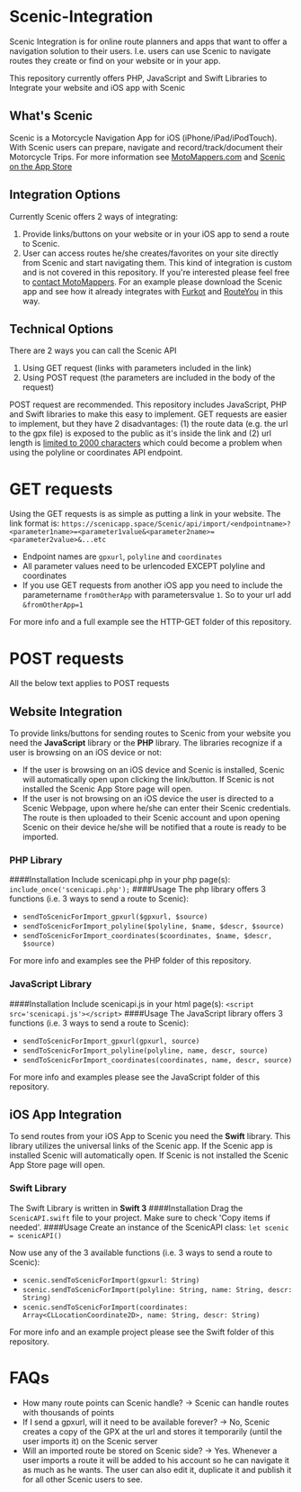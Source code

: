 # Scenic-Integration
Scenic Integration is for online route planners and apps that want to offer a navigation solution to their users. I.e. users can use Scenic to navigate routes they create or find on your website or in your app.

This repository currently offers PHP, JavaScript and Swift Libraries to Integrate your website and iOS app with Scenic

## What's Scenic
Scenic is a Motorcycle Navigation App for iOS (iPhone/iPad/iPodTouch). With Scenic users can prepare, navigate and record/track/document their Motorcycle Trips. For more information see [MotoMappers.com](http://www.motomappers.com) and [Scenic on the App Store](https://itunes.apple.com/us/app/scenic-tour-planner-navigation/id1089668246)

## Integration Options
Currently Scenic offers 2 ways of integrating:

1. Provide links/buttons on your website or in your iOS app to send a route to Scenic.
2. User can access routes he/she creates/favorites on your site directly from Scenic and start navigating them. This kind of integration is custom and is not covered in this repository. If you're interested please feel free to [contact MotoMappers](mailto:support@motomappers). For an example please download the Scenic app and see how it already integrates with [Furkot](www.furkot.com) and [RouteYou](www.routeyou.com) in this way.

## Technical Options
There are 2 ways you can call the Scenic API

1. Using GET request (links with parameters included in the link)
2. Using POST request (the parameters are included in the body of the request)

POST request are recommended. This repository includes JavaScript, PHP and Swift libraries to make this easy to implement.
GET requests are easier to implement, but they have 2 disadvantages: (1) the route data (e.g. the url to the gpx file) is exposed to the public as it's inside the link and (2) url length is [limited to 2000 characters](http://stackoverflow.com/questions/417142/what-is-the-maximum-length-of-a-url-in-different-browsers) which could become a problem when using the polyline or coordinates API endpoint.

# GET requests
Using the GET requests is as simple as putting a link in your website. The link format is:
`https://scenicapp.space/Scenic/api/import/<endpointname>?<parameter1name>=<parameter1value&<parameter2name>=<parameter2value>&...etc`
- Endpoint names are `gpxurl`, `polyline` and `coordinates`
- All parameter values need to be urlencoded EXCEPT polyline and coordinates
- If you use GET requests from another iOS app you need to include the parametername `fromOtherApp` with parametersvalue `1`. So to your url add `&fromOtherApp=1`

For more info and a full example see the HTTP-GET folder of this repository.

# POST requests
All the below text applies to POST requests

## Website Integration
To provide links/buttons for sending routes to Scenic from your website you need the **JavaScript** library or the **PHP** library.
The libraries recognize if a user is browsing on an iOS device or not: 
- If the user is browsing on an iOS device and Scenic is installed, Scenic will automatically open upon clicking the link/button. If Scenic is not installed the Scenic App Store page will open.
- If the user is not browsing on an iOS device the user is directed to a Scenic Webpage, upon where he/she can enter their Scenic credentials. The route is then uploaded to their Scenic account and upon opening Scenic on their device he/she will be notified that a route is ready to be imported.

### PHP Library
####Installation
Include scenicapi.php in your php page(s):
`include_once('scenicapi.php');`
####Usage
The php library offers 3 functions (i.e. 3 ways to send a route to Scenic):
- `sendToScenicForImport_gpxurl($gpxurl, $source)`
- `sendToScenicForImport_polyline($polyline, $name, $descr, $source)`
- `sendToScenicForImport_coordinates($coordinates, $name, $descr, $source)`

For more info and examples see the PHP folder of this repository.

### JavaScript Library
####Installation
Include scenicapi.js in your html page(s):
`<script src='scenicapi.js'></script>`
####Usage
The JavaScript library offers 3 functions (i.e. 3 ways to send a route to Scenic):
- `sendToScenicForImport_gpxurl(gpxurl, source)`
- `sendToScenicForImport_polyline(polyline, name, descr, source)`
- `sendToScenicForImport_coordinates(coordinates, name, descr, source)`

For more info and examples please see the JavaScript folder of this repository.

## iOS App Integration
To send routes from your iOS App to Scenic you need the **Swift** library. This library utilizes the universal links of the Scenic app. If the Scenic app is installed Scenic will automatically open. If Scenic is not installed the Scenic App Store page will open.

### Swift Library
The Swift Library is written in **Swift 3**
####Installation
Drag the `ScenicAPI.swift` file to your project. Make sure to check 'Copy items if needed'.
####Usage
Create an instance of the ScenicAPI class: `let scenic = scenicAPI()`

Now use any of the 3 available functions (i.e. 3 ways to send a route to Scenic):
- `scenic.sendToScenicForImport(gpxurl: String)`
- `scenic.sendToScenicForImport(polyline: String, name: String, descr: String)`
- `scenic.sendToScenicForImport(coordinates: Array<CLLocationCoordinate2D>, name: String, descr: String)`

For more info and an example project please see the Swift folder of this repository.


# FAQs
- How many route points can Scenic handle? -> Scenic can handle routes with thousands of points
- If I send a gpxurl, will it need to be available forever? -> No, Scenic creates a copy of the GPX at the url and stores it temporarily (until the user imports it) on the Scenic server
- Will an imported route be stored on Scenic side? -> Yes. Whenever a user imports a route it will be added to his account so he can navigate it as much as he wants. The user can also edit it, duplicate it and publish it for all other Scenic users to see.




